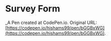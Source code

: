 # Survey Form
 _A Pen created at CodePen.io. Original URL: [https://codepen.io/hishams99/pen/bGGBxWG](https://codepen.io/hishams99/pen/bGGBxWG).

 